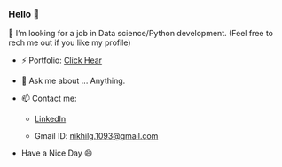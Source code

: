 ### Hello 👋

🤔 I’m looking for a job in Data science/Python development. (Feel free to rech me out if you like my profile)




- ⚡ Portfolio: [Click Hear](https://portfolio--nikhil.herokuapp.com/)

- 💬 Ask me about ... Anything.
- 📫 Contact me: 
    * [LinkedIn](https://www.linkedin.com/in/nikhil-g-207652165/)

    * Gmail ID: nikhilg.1093@gmail.com 


- Have a Nice Day 😄 

